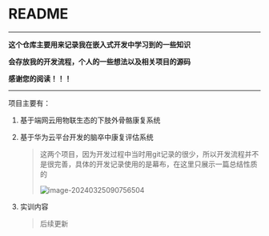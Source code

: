 # README

---

**这个仓库主要用来记录我在嵌入式开发中学习到的一些知识**

**会存放我的开发流程，个人的一些想法以及相关项目的源码**

**感谢您的阅读！！！**

---

项目主要有：

1. 基于端网云用物联生态的下肢外骨骼康复系统

2. 基于华为云平台开发的脑卒中康复评估系统

   > 这两个项目，因为开发过程中当时用git记录的很少，所以开发流程并不是很完善，具体的开发记录使用的是幕布，在这里只展示一篇总结性质的
   >
   > ![image-20240325090756504](https://gitee.com/jason_pei/typora-bed/raw/master/image/202403250907539.png)

3. 实训内容

   > 后续更新